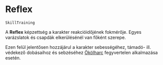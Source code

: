 # Reflex

`SkillTraining`

A **Reflex** képzettség a karakter reakcióidőjének fokmérője. Egyes varázslatok és csapdák elkerülésénél van főként szerepe.

Ezen felül jelentősen hozzájárul a karakter sebességéhez, támadó- ill. védekező dobásaihoz és sebzéséhez [Ökölharc](skill:fistfighting) fegyvertelen alkalmazása esetén.